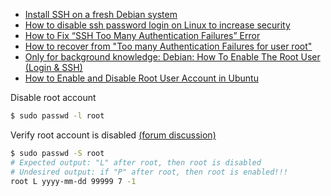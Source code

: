 - [Install SSH on a fresh Debian system](https://www.cyberciti.biz/faq/how-to-install-ssh-on-ubuntu-linux-using-apt-get/)
- [How to disable ssh password login on Linux to increase security](https://www.cyberciti.biz/faq/how-to-disable-ssh-password-login-on-linux/)
- [How to Fix “SSH Too Many Authentication Failures” Error](https://www.tecmint.com/fix-ssh-too-many-authentication-failures-error/)
- [How to recover from "Too many Authentication Failures for user root"](https://serverfault.com/questions/36291/how-to-recover-from-too-many-authentication-failures-for-user-root)
- [Only for background knowledge: Debian: How To Enable The Root User (Login & SSH)](https://raspberrytips.com/enable-root-debian/)
- [How to Enable and Disable Root User Account in Ubuntu](https://linuxize.com/post/how-to-enable-and-disable-root-user-account-in-ubuntu/)

Disable root account
```bash
$ sudo passwd -l root
```

Verify root account is disabled [(forum discussion)](https://ubuntuforums.org/archive/index.php/t-1884813.html)
```bash
$ sudo passwd -S root
# Expected output: "L" after root, then root is disabled
# Undesired output: if "P" after root, then root is enabled!!!
root L yyyy-mm-dd 99999 7 -1
```

